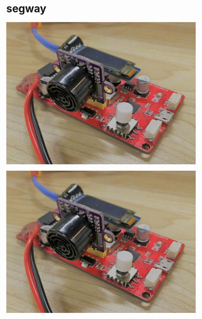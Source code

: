 # segway

![pcb_1](https://github.com/YipCharles/segway/blob/master/img/pcb_1.jpg)

![pcb_2](https://github.com/YipCharles/segway/blob/master/img/pcb_1.jpg)


